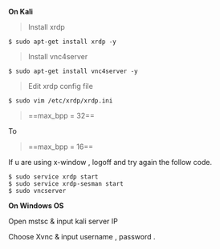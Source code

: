 **On Kali**

> Install xrdp

```
$ sudo apt-get install xrdp -y
```

> Install vnc4server

```
$ sudo apt-get install vnc4server -y
```

> Edit xrdp config file

```
$ sudo vim /etc/xrdp/xrdp.ini
```
> ==max_bpp = 32==

To
> ==max_bpp = 16==

If u are using x-window , logoff and try again the follow code.

```
$ sudo service xrdp start
$ sudo service xrdp-sesman start
$ sudo vncserver
```

**On Windows OS**

Open mstsc & input kali server IP

Choose Xvnc & input username , password .